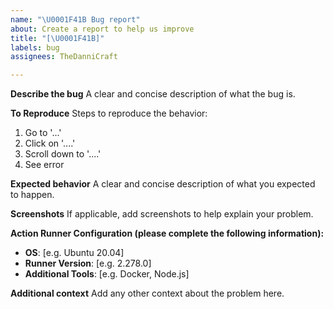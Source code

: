 ```yaml
---
name: "\U0001F41B Bug report"
about: Create a report to help us improve
title: "[\U0001F41B]"
labels: bug
assignees: TheDanniCraft

---
```


**Describe the bug**
A clear and concise description of what the bug is.

**To Reproduce**
Steps to reproduce the behavior:
1. Go to '...'
2. Click on '....'
3. Scroll down to '....'
4. See error

**Expected behavior**
A clear and concise description of what you expected to happen.

**Screenshots**
If applicable, add screenshots to help explain your problem.

**Action Runner Configuration (please complete the following information):**

- **OS**: [e.g. Ubuntu 20.04]
- **Runner Version**: [e.g. 2.278.0]
- **Additional Tools**: [e.g. Docker, Node.js]

**Additional context**
Add any other context about the problem here.